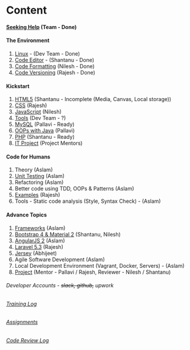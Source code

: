 # Content
#### [Seeking Help](help.md) (Team - Done)

#### The Environment
1. [Linux](linux.md) - (Dev Team - Done)
2. [Code Editor](code-editor.md) - (Shantanu - Done)
3. [Code Formatting](code-formatting.md) (Nilesh - Done)
4. [Code Versioning](code-versioning.md) (Rajesh - Done)

#### Kickstart
1. [HTML5](html.md) (Shantanu - Incomplete (Media, Canvas, Local storage))
2. [CSS](css.md) (Rajesh)
3. [JavaScript](javascript.md) (Nilesh)
4. [Tools](dev-tools.md) (Dev Team - ?)
5. [MySQL](mysql.md) (Pallavi - Ready)
6. [OOPs with Java](oops.md) (Pallavi)
7. [PHP](php.md) (Shantanu - Ready)
8. [IT Project](it-projects.md) (Project Mentors)

#### Code for Humans
1. Theory (Aslam)
2. [Unit Testing](testing.md) (Aslam)
3. Refactoring (Aslam)
4. Better code using TDD, OOPs & Patterns (Aslam)
5. [Examples](code.md) (Rajesh)
6. Tools - Static code analysis (Style, Syntax Check) - (Aslam)

#### Advance Topics
1. [Frameworks](frameworks.md) (Aslam)
2. [Bootstrap 4 & Material 2](bs-md.md) (Shantanu, Nilesh)
3. [AngularJS 2](angular2.md) (Aslam)
4. [Laravel 5.3](laravel.md) (Rajesh)
5. [Jersey](jersey.md) (Abhijeet)
6. Agile Software Development (Aslam)
7. Local Development Environment (Vagrant, Docker, Servers) - (Aslam)
8. [Project](project.md) (Mentor - Pallavi / Rajesh, Reviewer - Nilesh / Shantanu)


###### Developer Accounts - ~~slack, github,~~ upwork
###### [Training Log](training-log.md)
###### [Assignments](assignments.md)
###### [Code Review Log](code-review-log.md)
